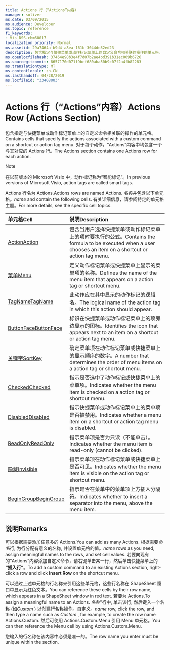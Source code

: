 ```yaml
---
title: Actions 行（“Actions”内容）
manager: soliver
ms.date: 03/09/2015
ms.audience: Developer
ms.topic: reference
f1_keywords:
- Vis_DSS.chm60017
localization_priority: Normal
ms.assetid: 29a7464a-b9d4-a8ea-161b-3044de32ed23
description: 包含指定与快捷菜单或动作标记菜单上的自定义命令相关联的操作的单元格。 对于每个动作，“Actions”内容中均包含一个与其对应的 Actions 行。
ms.openlocfilehash: 37464e98b3e4f7d07b2ae4bd391b31ec009b6726
ms.sourcegitcommit: 8657170d071f9bcf680aba50b9c07f2a4fb82283
ms.translationtype: MT
ms.contentlocale: zh-CN
ms.lasthandoff: 04/28/2019
ms.locfileid: "33408003"
---
```

# <a name="actions-row-actions-section"></a><span data-ttu-id="5e890-104">Actions 行（“Actions”内容）</span><span class="sxs-lookup"><span data-stu-id="5e890-104">Actions Row (Actions Section)</span></span>

<span data-ttu-id="5e890-105">包含指定与快捷菜单或动作标记菜单上的自定义命令相关联的操作的单元格。</span><span class="sxs-lookup"><span data-stu-id="5e890-105">Contains cells that specify the actions associated with a custom command on a shortcut or action tag menu.</span></span> <span data-ttu-id="5e890-106">对于每个动作，“Actions”内容中均包含一个与其对应的 Actions 行。</span><span class="sxs-lookup"><span data-stu-id="5e890-106">The Actions section contains one Actions row for each action.</span></span>
  
> [!NOTE]
> <span data-ttu-id="5e890-107">在以前版本的 Microsoft Visio 中，动作标记称为“智能标记”。</span><span class="sxs-lookup"><span data-stu-id="5e890-107">In previous versions of Microsoft Visio, action tags are called smart tags.</span></span> 
  
<span data-ttu-id="5e890-108">Actions 行名为 Actions.</span><span class="sxs-lookup"><span data-stu-id="5e890-108">Actions rows are named Actions.</span></span> <span data-ttu-id="5e890-109">*名称*并包含以下单元格。</span><span class="sxs-lookup"><span data-stu-id="5e890-109">*name*  and contain the following cells.</span></span> <span data-ttu-id="5e890-110">有关详细信息，请参阅特定的单元格主题。</span><span class="sxs-lookup"><span data-stu-id="5e890-110">For more details, see the specific cell topics.</span></span> 
  
|<span data-ttu-id="5e890-111">**单元格**</span><span class="sxs-lookup"><span data-stu-id="5e890-111">**Cell**</span></span>|<span data-ttu-id="5e890-112">**说明**</span><span class="sxs-lookup"><span data-stu-id="5e890-112">**Description**</span></span>|
|:-----|:-----|
|[<span data-ttu-id="5e890-113">Action</span><span class="sxs-lookup"><span data-stu-id="5e890-113">Action</span></span>](action-cell-actions-section.md) <br/> |<span data-ttu-id="5e890-114">包含当用户选择快捷菜单或动作标记菜单上的项时要执行的公式。</span><span class="sxs-lookup"><span data-stu-id="5e890-114">Contains the formula to be executed when a user chooses an item on a shortcut or action tag menu.</span></span>  <br/> |
|[<span data-ttu-id="5e890-115">菜单</span><span class="sxs-lookup"><span data-stu-id="5e890-115">Menu</span></span>](menu-cell-actions-section.md) <br/> |<span data-ttu-id="5e890-116">定义动作标记菜单或快捷菜单上显示的菜单项的名称。</span><span class="sxs-lookup"><span data-stu-id="5e890-116">Defines the name of the menu item that appears on a action tag or shortcut menu.</span></span>  <br/> |
|[<span data-ttu-id="5e890-117">TagName</span><span class="sxs-lookup"><span data-stu-id="5e890-117">TagName</span></span>](tagname-cell-actions-section.md) <br/> |<span data-ttu-id="5e890-118">此动作应在其中显示的动作标记的逻辑名。</span><span class="sxs-lookup"><span data-stu-id="5e890-118">The logical name of the action tag in which this action should appear.</span></span>  <br/> |
|[<span data-ttu-id="5e890-119">ButtonFace</span><span class="sxs-lookup"><span data-stu-id="5e890-119">ButtonFace</span></span>](buttonface-cell-actions-section.md) <br/> |<span data-ttu-id="5e890-120">标识在快捷菜单或动作标记菜单上的项旁边显示的图标。</span><span class="sxs-lookup"><span data-stu-id="5e890-120">Identifies the icon that appears next to an item on a shortcut or action tag menu.</span></span>  <br/> |
|[<span data-ttu-id="5e890-121">关键字</span><span class="sxs-lookup"><span data-stu-id="5e890-121">SortKey</span></span>](sortkey-cell-actions-section.md) <br/> |<span data-ttu-id="5e890-122">确定菜单项在动作标记菜单或快捷菜单上的显示顺序的数字。</span><span class="sxs-lookup"><span data-stu-id="5e890-122">A number that determines the order of menu items on a action tag or shortcut menu.</span></span>  <br/> |
|[<span data-ttu-id="5e890-123">Checked</span><span class="sxs-lookup"><span data-stu-id="5e890-123">Checked</span></span>](checked-cell-actions-section.md) <br/> |<span data-ttu-id="5e890-124">指示是否选中了动作标记或快捷菜单上的菜单项。</span><span class="sxs-lookup"><span data-stu-id="5e890-124">Indicates whether the menu item is checked on a action tag or shortcut menu.</span></span>  <br/> |
|[<span data-ttu-id="5e890-125">Disabled</span><span class="sxs-lookup"><span data-stu-id="5e890-125">Disabled</span></span>](disabled-cell-actions-section.md) <br/> |<span data-ttu-id="5e890-126">指示快捷菜单或动作标记菜单上的菜单项是否被禁用。</span><span class="sxs-lookup"><span data-stu-id="5e890-126">Indicates whether a menu item on a shortcut or action tag menu is disabled.</span></span>  <br/> |
|[<span data-ttu-id="5e890-127">ReadOnly</span><span class="sxs-lookup"><span data-stu-id="5e890-127">ReadOnly</span></span>](readonly-cell-actions-section.md) <br/> |<span data-ttu-id="5e890-128">指示菜单项是否为只读（不能单击）。</span><span class="sxs-lookup"><span data-stu-id="5e890-128">Indicates whether the menu item is read-only (cannot be clicked).</span></span>  <br/> |
|[<span data-ttu-id="5e890-129">隐藏</span><span class="sxs-lookup"><span data-stu-id="5e890-129">Invisible</span></span>](invisible-cell-actions-section.md) <br/> |<span data-ttu-id="5e890-130">指示菜单项在动作标记菜单或快捷菜单上是否可见。</span><span class="sxs-lookup"><span data-stu-id="5e890-130">Indicates whether the menu item is visible on the action tag or shortcut menu.</span></span>  <br/> |
|[<span data-ttu-id="5e890-131">BeginGroup</span><span class="sxs-lookup"><span data-stu-id="5e890-131">BeginGroup</span></span>](begingroup-cell-actions-section.md) <br/> |<span data-ttu-id="5e890-132">指示是否在菜单中的菜单项上方插入分隔符。</span><span class="sxs-lookup"><span data-stu-id="5e890-132">Indicates whether to insert a separator into the menu, above the menu item.</span></span>  <br/> |
   
## <a name="remarks"></a><span data-ttu-id="5e890-133">说明</span><span class="sxs-lookup"><span data-stu-id="5e890-133">Remarks</span></span>

 <span data-ttu-id="5e890-134">可以根据需要添加任意多的 Actions.</span><span class="sxs-lookup"><span data-stu-id="5e890-134">You can add as many Actions.</span></span>  <span data-ttu-id="5e890-135">根据需要*命名*行, 为行分配有意义的名称, 并设置单元格的值。</span><span class="sxs-lookup"><span data-stu-id="5e890-135">*name*  rows as you need, assign meaningful names to the rows, and set cell values.</span></span> <span data-ttu-id="5e890-136">若要向现有的“Actions”内容添加自定义命令，请右键单击某一行，然后单击快捷菜单上的 **“插入行”**。</span><span class="sxs-lookup"><span data-stu-id="5e890-136">To add a custom command to an existing Actions section, right-click a row and click **Insert Row** on the shortcut menu.</span></span> 
  
<span data-ttu-id="5e890-137">可以通过上述单元格的行名称来引用这些单元格，这些行名称在 ShapeSheet 窗口中显示为红色文本。</span><span class="sxs-lookup"><span data-stu-id="5e890-137">You can reference these cells by their row name, which appears in a ShapeSheet window in red text.</span></span> <span data-ttu-id="5e890-138">若要为 Actions.</span><span class="sxs-lookup"><span data-stu-id="5e890-138">To assign a meaningful name to an Actions.</span></span> <span data-ttu-id="5e890-139">*名称*"行中, 单击该行, 然后键入一个名称 (如*Custom* ) 以创建行名称操作。自定义。</span><span class="sxs-lookup"><span data-stu-id="5e890-139">*name*  row, click the row, and then type a name such as  *Custom*  , for example, to create the row name Actions.Custom.</span></span> <span data-ttu-id="5e890-140">然后可使用 Actions.Custom.Menu 引用 Menu 单元格。</span><span class="sxs-lookup"><span data-stu-id="5e890-140">You can then reference the Menu cell by using Actions.Custom.Menu.</span></span> 
  
<span data-ttu-id="5e890-141">您输入的行名称在该内容中必须是唯一的。</span><span class="sxs-lookup"><span data-stu-id="5e890-141">The row name you enter must be unique within the section.</span></span>
  

